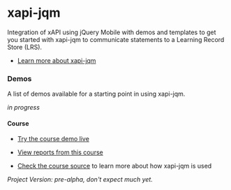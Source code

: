 xapi-jqm
========

Integration of xAPI using jQuery Mobile with demos and templates to get you started with xapi-jqm to communicate statements to a Learning Record Store (LRS).

- [Learn more about xapi-jqm](http://adlnet.github.com/xapi-jqm)

### Demos

A list of demos available for a starting point in using xapi-jqm.

*in progress*

#### Course

- [Try the course demo live](http://adlnet.github.io/xapi-jqm/demos/course/)

- [View reports from this course](http://adlnet.github.io/xapi-jqm/reports)

- [Check the course source](demos/course) to learn more about how xapi-jqm is used


*Project Version: pre-alpha, don't expect much yet.*
